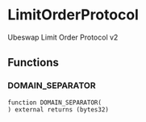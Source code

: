 # LimitOrderProtocol

Ubeswap Limit Order Protocol v2



## Functions
### DOMAIN_SEPARATOR
```solidity
function DOMAIN_SEPARATOR(
) external returns (bytes32)
```




